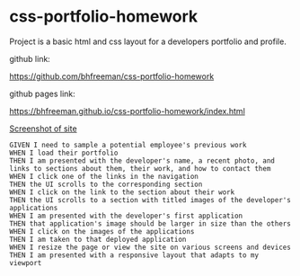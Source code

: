 # css-portfolio-homework

Project is a basic html and css layout for a developers portfolio and profile.



github link:

https://github.com/bhfreeman/css-portfolio-homework

github pages link:


https://bhfreeman.github.io/css-portfolio-homework/index.html


[Screenshot of site](Assets/images/site_screenshot.png?raw=true)


    GIVEN I need to sample a potential employee's previous work
    WHEN I load their portfolio
    THEN I am presented with the developer's name, a recent photo, and links to sections about them, their work, and how to contact them
    WHEN I click one of the links in the navigation
    THEN the UI scrolls to the corresponding section
    WHEN I click on the link to the section about their work
    THEN the UI scrolls to a section with titled images of the developer's applications
    WHEN I am presented with the developer's first application
    THEN that application's image should be larger in size than the others
    WHEN I click on the images of the applications
    THEN I am taken to that deployed application
    WHEN I resize the page or view the site on various screens and devices
    THEN I am presented with a responsive layout that adapts to my viewport

